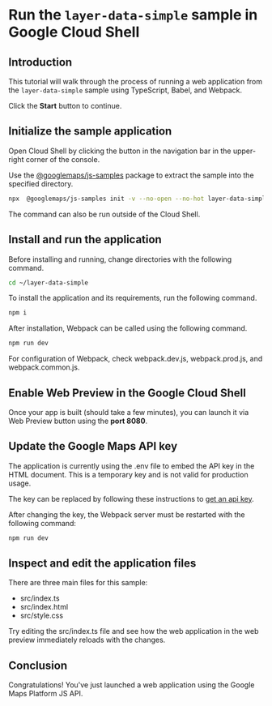 # Run the `layer-data-simple` sample in Google Cloud Shell

<walkthrough-tutorial-duration duration="10"/>

## Introduction

This tutorial will walk through the process of running a web application from
the `layer-data-simple` sample using TypeScript, Babel, and Webpack.

Click the **Start** button to continue.

## Initialize the sample application

Open Cloud Shell by clicking the
<walkthrough-cloud-shell-icon></walkthrough-cloud-shell-icon> button in the
navigation bar in the upper-right corner of the console.

Use the [@googlemaps/js-samples](https://www.npmjs.com/package/@googlemaps/js-samples) package to 
extract the sample into the specified directory.

```bash
npx  @googlemaps/js-samples init -v --no-open --no-hot layer-data-simple ~/layer-data-simple
```

The command can also be run outside of the Cloud Shell.

## Install and run the application

Before installing and running, change directories with the following command.

```bash
cd ~/layer-data-simple
```

To install the application and its requirements, run the following command.

```bash
npm i
```

After installation, Webpack can be called using the following command.

```bash
npm run dev
```

For configuration of Webpack, check
<walkthrough-editor-open-file filePath="layer-data-simple/webpack.dev.js">webpack.dev.js</walkthrough-editor-open-file>,
<walkthrough-editor-open-file filePath="layer-data-simple/webpack.prod.js">webpack.prod.js</walkthrough-editor-open-file>,
and
<walkthrough-editor-open-file filePath="layer-data-simple/webpack.common.js">webpack.common.js</walkthrough-editor-open-file>.

## Enable Web Preview in the Google Cloud Shell

Once your app is built (should take a few minutes), you can launch it via
<walkthrough-spotlight-pointer target="cloudshell" spotlightId="devshell-web-preview-button">Web
Preview button</walkthrough-spotlight-pointer> using the **port 8080**.

## Update the Google Maps API key

The application is currently using the
<walkthrough-editor-open-file filePath="layer-data-simple/.env">.env</walkthrough-editor-open-file>
file to embed the API key in the HTML document. This is a temporary key and is
not valid for production usage.

The key can be replaced by following these instructions to
[get an api key](https://developers.google.com/maps/documentation/javascript/get-api-key).

After changing the key, the Webpack server must be restarted with the following
command:

```bash
npm run dev
```

## Inspect and edit the application files

There are three main files for this sample:

*   <walkthrough-editor-open-file filePath="layer-data-simple/src/index.ts">src/index.ts</walkthrough-editor-open-file>
*   <walkthrough-editor-open-file filePath="layer-data-simple/src/index.html">src/index.html</walkthrough-editor-open-file>
*   <walkthrough-editor-open-file filePath="layer-data-simple/src/style.css">src/style.css</walkthrough-editor-open-file>

Try editing the <walkthrough-editor-open-file filePath="layer-data-simple/src/index.ts">src/index.ts</walkthrough-editor-open-file> file and see how the web application in the web preview immediately reloads with the changes.

## Conclusion

<walkthrough-conclusion-trophy></walkthrough-conclusion-trophy>

Congratulations! You've just launched a web application using the Google Maps
Platform JS API.
